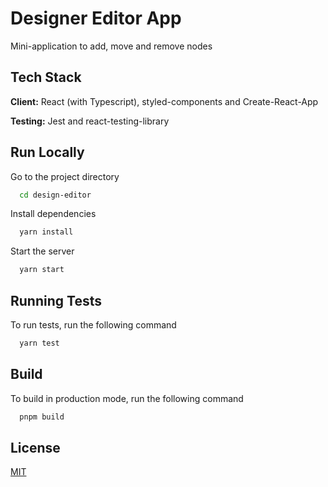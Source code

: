 # Designer Editor App

Mini-application to add, move and remove nodes

## Tech Stack

**Client:** React (with Typescript), styled-components and Create-React-App

**Testing:** Jest and react-testing-library

## Run Locally

Go to the project directory

```bash
  cd design-editor
```

Install dependencies

```bash
  yarn install
```

Start the server

```bash
  yarn start
```

## Running Tests

To run tests, run the following command

```bash
  yarn test
```

## Build

To build in production mode, run the following command

```bash
  pnpm build
```

## License

[MIT](https://choosealicense.com/licenses/mit/)
